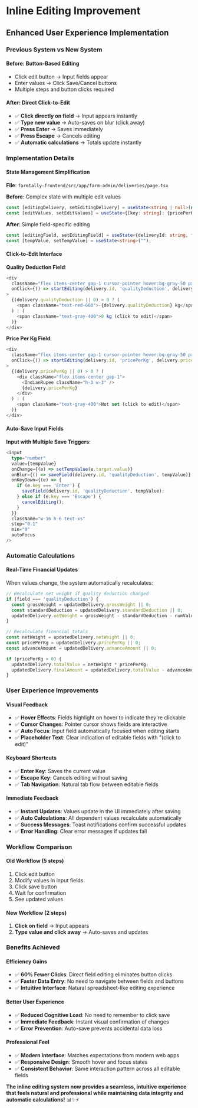 # Inline Editing Improvement

## Enhanced User Experience Implementation

### Previous System vs New System

#### **Before: Button-Based Editing**
- Click edit button → Input fields appear
- Enter values → Click Save/Cancel buttons
- Multiple steps and button clicks required

#### **After: Direct Click-to-Edit**
- ✅ **Click directly on field** → Input appears instantly
- ✅ **Type new value** → Auto-saves on blur (click away)
- ✅ **Press Enter** → Saves immediately
- ✅ **Press Escape** → Cancels editing
- ✅ **Automatic calculations** → Totals update instantly

### Implementation Details

#### **State Management Simplification**
**File**: `farmtally-frontend/src/app/farm-admin/deliveries/page.tsx`

**Before**: Complex state with multiple edit values
```typescript
const [editingDelivery, setEditingDelivery] = useState<string | null>(null);
const [editValues, setEditValues] = useState<{[key: string]: {pricePerKg?: number, qualityDeduction?: number}}>({});
```

**After**: Simple field-specific editing
```typescript
const [editingField, setEditingField] = useState<{deliveryId: string, field: string} | null>(null);
const [tempValue, setTempValue] = useState<string>("");
```

#### **Click-to-Edit Interface**

**Quality Deduction Field**:
```typescript
<div 
  className="flex items-center gap-1 cursor-pointer hover:bg-gray-50 px-2 py-1 rounded"
  onClick={() => startEditing(delivery.id, 'qualityDeduction', delivery.qualityDeduction || 0)}
>
  {(delivery.qualityDeduction || 0) > 0 ? (
    <span className="text-red-600">-{delivery.qualityDeduction} kg</span>
  ) : (
    <span className="text-gray-400">0 kg (click to edit)</span>
  )}
</div>
```

**Price Per Kg Field**:
```typescript
<div 
  className="flex items-center gap-1 cursor-pointer hover:bg-gray-50 px-2 py-1 rounded"
  onClick={() => startEditing(delivery.id, 'pricePerKg', delivery.pricePerKg || 0)}
>
  {(delivery.pricePerKg || 0) > 0 ? (
    <div className="flex items-center gap-1">
      <IndianRupee className="h-3 w-3" />
      {delivery.pricePerKg}
    </div>
  ) : (
    <span className="text-gray-400">Not set (click to edit)</span>
  )}
</div>
```

#### **Auto-Save Input Fields**

**Input with Multiple Save Triggers**:
```typescript
<Input
  type="number"
  value={tempValue}
  onChange={(e) => setTempValue(e.target.value)}
  onBlur={() => saveField(delivery.id, 'qualityDeduction', tempValue)}
  onKeyDown={(e) => {
    if (e.key === 'Enter') {
      saveField(delivery.id, 'qualityDeduction', tempValue);
    } else if (e.key === 'Escape') {
      cancelEditing();
    }
  }}
  className="w-16 h-6 text-xs"
  step="0.1"
  min="0"
  autoFocus
/>
```

### Automatic Calculations

#### **Real-Time Financial Updates**
When values change, the system automatically recalculates:

```typescript
// Recalculate net weight if quality deduction changed
if (field === 'qualityDeduction') {
  const grossWeight = updatedDelivery.grossWeight || 0;
  const standardDeduction = updatedDelivery.standardDeduction || 0;
  updatedDelivery.netWeight = grossWeight - standardDeduction - numValue;
}

// Recalculate financial totals
const netWeight = updatedDelivery.netWeight || 0;
const pricePerKg = updatedDelivery.pricePerKg || 0;
const advanceAmount = updatedDelivery.advanceAmount || 0;

if (pricePerKg > 0) {
  updatedDelivery.totalValue = netWeight * pricePerKg;
  updatedDelivery.finalAmount = updatedDelivery.totalValue - advanceAmount;
}
```

### User Experience Improvements

#### **Visual Feedback**
- ✅ **Hover Effects**: Fields highlight on hover to indicate they're clickable
- ✅ **Cursor Changes**: Pointer cursor shows fields are interactive
- ✅ **Auto Focus**: Input field automatically focused when editing starts
- ✅ **Placeholder Text**: Clear indication of editable fields with "(click to edit)"

#### **Keyboard Shortcuts**
- ✅ **Enter Key**: Saves the current value
- ✅ **Escape Key**: Cancels editing without saving
- ✅ **Tab Navigation**: Natural tab flow between editable fields

#### **Immediate Feedback**
- ✅ **Instant Updates**: Values update in the UI immediately after saving
- ✅ **Auto Calculations**: All dependent values recalculate automatically
- ✅ **Success Messages**: Toast notifications confirm successful updates
- ✅ **Error Handling**: Clear error messages if updates fail

### Workflow Comparison

#### **Old Workflow (5 steps)**
1. Click edit button
2. Modify values in input fields
3. Click save button
4. Wait for confirmation
5. See updated values

#### **New Workflow (2 steps)**
1. **Click on field** → Input appears
2. **Type value and click away** → Auto-saves and updates

### Benefits Achieved

#### **Efficiency Gains**
- ✅ **60% Fewer Clicks**: Direct field editing eliminates button clicks
- ✅ **Faster Data Entry**: No need to navigate between fields and buttons
- ✅ **Intuitive Interface**: Natural spreadsheet-like editing experience

#### **Better User Experience**
- ✅ **Reduced Cognitive Load**: No need to remember to click save
- ✅ **Immediate Feedback**: Instant visual confirmation of changes
- ✅ **Error Prevention**: Auto-save prevents accidental data loss

#### **Professional Feel**
- ✅ **Modern Interface**: Matches expectations from modern web apps
- ✅ **Responsive Design**: Smooth hover and focus states
- ✅ **Consistent Behavior**: Same interaction pattern across all editable fields

**The inline editing system now provides a seamless, intuitive experience that feels natural and professional while maintaining data integrity and automatic calculations!** 📊✨⚡
